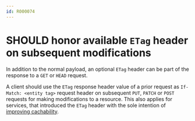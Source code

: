 ```yaml
---
id: R000074
---
```


# SHOULD honor available `ETag` header on subsequent modifications

In addition to the normal payload, an optional `ETag` header can be part of the response to a `GET` or `HEAD` request.

A client should use the `ETag` response header value of a prior request as `If-Match: <entity tag>` request header on subsequent `PUT`, `PATCH` or `POST` requests for making modifications to a resource. This also applies for services, that introduced the `ETag` header with the sole intention of [improving cachability](/guidelines/r000010).
